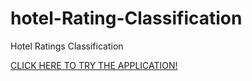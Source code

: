 # hotel-Rating-Classification
Hotel Ratings Classification

[CLICK HERE TO TRY THE APPLICATION!](https://tusharvispute07-hotel-ratings-classification-appapp-646t9s.streamlitapp.com/)
